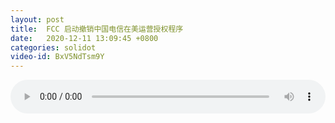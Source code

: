 ```yaml
---
layout: post
title:  FCC 启动撤销中国电信在美运营授权程序
date:   2020-12-11 13:09:45 +0800
categories: solidot
video-id: BxV5NdTsm9Y
---
```


<audio src="/assets/cbfa759f9cfe43694a5374ff7a19bf58.mp3" style="width: 100%;" controls></audio>

